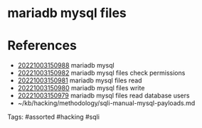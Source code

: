 # mariadb mysql files

# References
- [20221003150988](/zet/20221003150988/README.md) mariadb mysql
- [20221003150982](/zet/20221003150982/README.md) mariadb mysql files check permissions
- [20221003150981](/zet/20221003150981/README.md) mariadb mysql files read
- [20221003150980](/zet/20221003150980/README.md) mariadb mysql files write
- [20221003150979](/zet/20221003150979/README.md) mariadb mysql files read database users
- ~/kb/hacking/methodology/sqli-manual-mysql-payloads.md

Tags:
    #assorted #hacking #sqli
